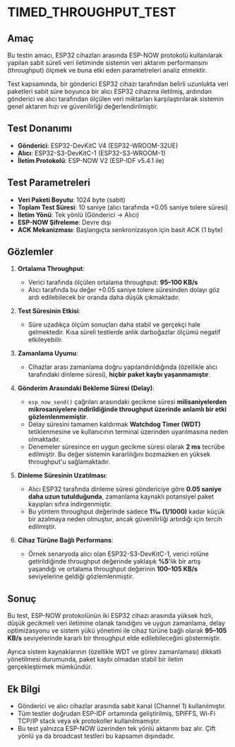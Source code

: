 # TIMED_THROUGHPUT_TEST

## Amaç

Bu testin amacı, ESP32 cihazları arasında ESP-NOW protokolü kullanılarak yapılan sabit süreli veri iletiminde sistemin veri aktarım performansını (throughput) ölçmek ve buna etki eden parametreleri analiz etmektir.

Test kapsamında, bir gönderici ESP32 cihazı tarafından belirli uzunlukta veri paketleri sabit süre boyunca bir alıcı ESP32 cihazına iletilmiş, ardından gönderici ve alıcı tarafından ölçülen veri miktarları karşılaştırılarak sistemin genel aktarım hızı ve güvenilirliği değerlendirilmiştir.

## Test Donanımı

- **Gönderici**: ESP32-DevKitC V4 (ESP32-WROOM-32UE)
- **Alıcı**: ESP32-S3-DevKitC-1 (ESP32-S3-WROOM-1)
- **İletim Protokolü**: ESP-NOW V2 (ESP-IDF v5.4.1 ile)

## Test Parametreleri

- **Veri Paketi Boyutu**: 1024 byte (sabit)
- **Toplam Test Süresi**: 10 saniye (alıcı tarafında +0.05 saniye tolere süresi)
- **İletim Yönü**: Tek yönlü (Gönderici → Alıcı)
- **ESP-NOW Şifreleme**: Devre dışı
- **ACK Mekanizması**: Başlangıçta senkronizasyon için basit ACK (1 byte)

## Gözlemler

1. **Ortalama Throughput**:  
   - Verici tarafında ölçülen ortalama throughput: **95–100 KB/s**
   - Alıcı tarafında bu değer +0.05 saniye tolere süresinden dolayı göz ardı edilebilecek bir oranda daha düşük çıkmaktadır.

2. **Test Süresinin Etkisi**:  
   - Süre uzadıkça ölçüm sonuçları daha stabil ve gerçekçi hale gelmektedir. Kısa süreli testlerde anlık darboğazlar ölçümü negatif etkileyebilir.

3. **Zamanlama Uyumu**:  
   - Cihazlar arası zamanlama doğru yapılandırıldığında (özellikle alıcı tarafındaki dinleme süresi), **hiçbir paket kaybı yaşanmamıştır**.

4. **Gönderim Arasındaki Bekleme Süresi (Delay)**:  
   - `esp_now_send()` çağrıları arasındaki gecikme süresi **milisaniyelerden mikrosaniyelere indirildiğinde throughput üzerinde anlamlı bir etki gözlemlenmemiştir**.
   - Delay süresini tamamen kaldırmak **Watchdog Timer (WDT)** tetiklenmesine ve kullanıcının terminal üzerinden uyarılmasına neden olmaktadır.
   - Denemeler süresince en uygun gecikme süresi olarak **2 ms** tecrübe edilmiştir. Bu değer sistemin kararlılığını bozmazken en yüksek throughput'u sağlamaktadır.

5. **Dinleme Süresinin Uzatılması**:  
   - Alıcı ESP32 tarafında dinleme süresi göndericiye göre **0.05 saniye daha uzun tutulduğunda**, zamanlama kaynaklı potansiyel paket kayıpları sıfıra indirgenmiştir.
   - Bu yöntem throughput değerinde sadece **1‰ (1/1000)** kadar küçük bir azalmaya neden olmuştur, ancak güvenilirliği artırdığı için tercih edilmiştir.

6. **Cihaz Türüne Bağlı Performans**:
   - Örnek senaryoda alıcı olan ESP32-S3-DevKitC-1, verici rolüne getirildiğinde throughput değerinde yaklaşık **%5**'lik bir artış yaşandığı ve ortalama throughput değerinin **100–105 KB/s** seviyelerine geldiği gözlemlenmiştir.

## Sonuç

Bu test, ESP-NOW protokolünün iki ESP32 cihazı arasında yüksek hızlı, düşük gecikmeli veri iletimine olanak tanıdığını ve uygun zamanlama, delay optimizasyonu ve sistem yükü yönetimi ile cihaz türüne bağlı olarak **95–105 KB/s** seviyelerinde kararlı bir throughput elde edilebileceğini göstermiştir. 

Ayrıca sistem kaynaklarının (özellikle WDT ve görev zamanlaması) dikkatli yönetilmesi durumunda, paket kaybı olmadan stabil bir iletim gerçekleştirmek mümkündür.

## Ek Bilgi

- Gönderici ve alıcı cihazlar arasında sabit kanal (Channel 1) kullanılmıştır.
- Tüm testler doğrudan ESP-IDF ortamında geliştirilmiş, SPIFFS, Wi-Fi TCP/IP stack veya ek protokoller kullanılmamıştır.
- Bu test yalnızca ESP-NOW üzerinden tek yönlü aktarımı baz alır. Çift yönlü ya da broadcast testleri bu kapsamın dışındadır.